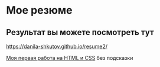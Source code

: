 # Мое резюме

## Результат вы можете посмотреть тут

https://danila-shkutov.github.io/resume2/

[Моя первая работа на HTML и CSS]([https://skillbox.ru/media/](https://danila-shkutov.github.io/resume2/)https://danila-shkutov.github.io/resume2/) без подсказки
